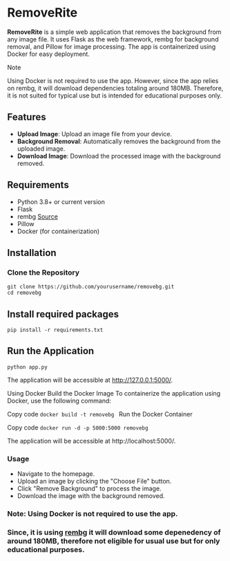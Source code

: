 # RemoveRite

**RemoveRite** is a simple web application that removes the background from any image file. It uses Flask as the web framework, rembg for background removal, and Pillow for image processing. The app is containerized using Docker for easy deployment.

> [!NOTE]
> Using Docker is not required to use the app. However, since the app relies on rembg, it will download dependencies totaling around 180MB. Therefore, it is not suited for typical use but is intended for educational purposes only.

## Features

- **Upload Image**: Upload an image file from your device.
- **Background Removal**: Automatically removes the background from the uploaded image.
- **Download Image**: Download the processed image with the background removed.

## Requirements

- Python 3.8+ or current version
- Flask
- rembg [Source](https://github.com/danielgatis/rembg)
- Pillow
- Docker (for containerization)

## Installation

### Clone the Repository

```
git clone https://github.com/yourusername/removebg.git
cd removebg
```

## Install required packages

```
pip install -r requirements.txt
```

## Run the Application
``` python app.py ``` 

The application will be accessible at http://127.0.0.1:5000/.

Using Docker
Build the Docker Image
To containerize the application using Docker, use the following command:

Copy code
```docker build -t removebg ```
Run the Docker Container

Copy code
```docker run -d -p 5000:5000 removebg ```

The application will be accessible at http://localhost:5000/.

### Usage
- Navigate to the homepage.
- Upload an image by clicking the "Choose File" button.
- Click "Remove Background" to process the image.
- Download the image with the background removed.

### Note: Using Docker is not required to use the app.
### Since, it is using [rembg](https://github.com/danielgatis/rembg) it will download some depenedency of around 180MB, therefore not eligible for usual use but for only educational purposes.
